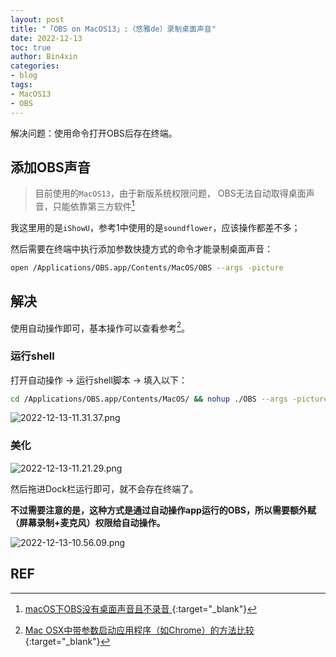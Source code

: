 ```yaml
---
layout: post
title: "「OBS on MacOS13」:（悠雅de）录制桌面声音"
date: 2022-12-13
toc: true
author: Bin4xin
categories:
- blog
tags:
- MacOS13
- OBS
---
```


解决问题：使用命令打开OBS后存在终端。

## 添加OBS声音

> 目前使用的`MacOS13`，由于新版系统权限问题， OBS无法自动取得桌面声音，只能依靠第三方软件[^1]

我这里用的是`iShowU`，参考1中使用的是`soundflower`，应该操作都差不多；

然后需要在终端中执行添加参数快捷方式的命令才能录制桌面声音：

```bash
open /Applications/OBS.app/Contents/MacOS/OBS --args -picture
```

## 解决

使用自动操作即可，基本操作可以查看参考[^2]。

### 运行shell

打开自动操作 -> 运行shell脚本 -> 填入以下：

```bash
cd /Applications/OBS.app/Contents/MacOS/ && nohup ./OBS --args -picture -Xdock:icon=/Applications/OBS.app/Contents/Resources/AppIcon.icns &
```

![2022-12-13-11.31.37.png]({{site.PicturesLinks_Domain}}/images/2022/12/13/2022-12-13-11.31.37.png)

### 美化

![2022-12-13-11.21.29.png]({{site.PicturesLinks_Domain}}/images/2022/12/13/2022-12-13-11.21.29.png)

然后拖进Dock栏运行即可，就不会存在终端了。

**不过需要注意的是，这种方式是通过自动操作app运行的OBS，所以需要额外赋（屏幕录制+麦克风）权限给自动操作。**

![2022-12-13-10.56.09.png]({{site.PicturesLinks_Domain}}/images/2022/12/13/2022-12-13-10.56.09.png)

## REF

[^1]: [ macOS下OBS没有桌面声音且不录音 ](https://blog.51cto.com/lilongsy/5454725){:target="_blank"}
[^2]: [Mac OSX中带参数启动应用程序（如Chrome）的方法比较](https://blog.csdn.net/chusizhua9738/article/details/100905982){:target="_blank"}